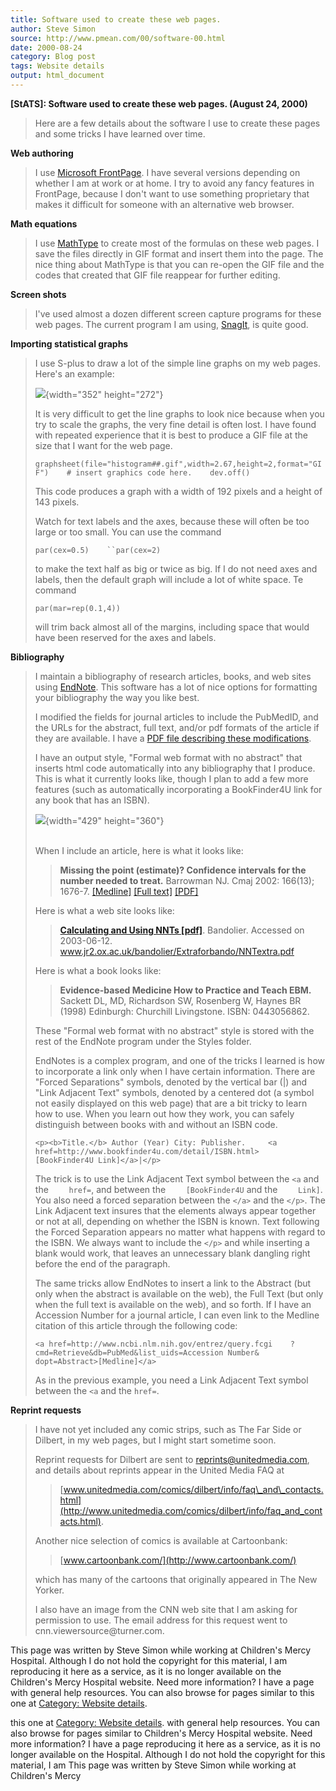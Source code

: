 ```yaml
---
title: Software used to create these web pages.
author: Steve Simon
source: http://www.pmean.com/00/software-00.html
date: 2000-08-24
category: Blog post
tags: Website details
output: html_document
---
```

****[StATS]:** Software used to create these web
pages. (August 24, 2000)**

> Here are a few details about the software I use to create these pages
> and some tricks I have learned over time.

**Web authoring**

> I use [Microsoft
> FrontPage](http://office.microsoft.com/home/office.aspx?assetid=FX01085802).
> I have several versions depending on whether I am at work or at home.
> I try to avoid any fancy features in FrontPage, because I don\'t want
> to use something proprietary that makes it difficult for someone with
> an alternative web browser.

**Math equations**

> I use [MathType](http://www.dessci.com/en/products/mathtype/) to
> create most of the formulas on these web pages. I save the files
> directly in GIF format and insert them into the page. The nice thing
> about MathType is that you can re-open the GIF file and the codes that
> created that GIF file reappear for further editing.

**Screen shots**

> I\'ve used almost a dozen different screen capture programs for these
> web pages. The current program I am using,
> [SnagIt](http://www.techsmith.com/), is quite good.

**Importing statistical graphs**

> I use S-plus to draw a lot of the simple line graphs on my web pages. 
> Here\'s an example:
>
> ![](../03/images/mle1a.gif){width="352" height="272"}
>
> It is very difficult to get the line graphs to look nice because when
> you try to scale the graphs, the very fine detail is often lost. I
> have found with repeated experience that it is best to produce a GIF
> file at the size that I want for the web page.
>
> `graphsheet(file="histogram##.gif",width=2.67,height=2,format="GIF")    # insert graphics code here.    dev.off()`
>
> This code produces a graph with a width of 192 pixels and a height of
> 143 pixels.
>
> Watch for text labels and the axes, because these will often be too
> large or too small. You can use the command
>
> `par(cex=0.5)    ``par(cex=2)`
>
> to make the text half as big or twice as big. If I do not need axes
> and labels, then the default graph will include a lot of white space.
> Te command
>
> `par(mar=rep(0.1,4))`
>
> will trim back almost all of the margins, including space that would
> have been reserved for the axes and labels.

**Bibliography**

> I maintain a bibliography of research articles, books, and web sites
> using [EndNote](http://www.endnote.com/). This software has a lot of
> nice options for formatting your bibliography the way you like best.
>
> I modified the fields for journal articles to include the PubMedID,
> and the URLs for the abstract, full text, and/or pdf formats of the
> article if they are available. I have a [PDF file describing these
> modifications](../details/Images/EndNoteReferenceTypes.pdf).
>
> I have an output style, \"Formal web format with no abstract\" that
> inserts html code automatically into any bibliography that I produce.
> This is what it currently looks like, though I plan to add a few more
> features (such as automatically incorporating a BookFinder4U link for
> any book that has an ISBN).
>
> ![](../details/Images/software1.gif){width="429" height="360"}
>
> \
> When I include an article, here is what it looks like:
>
> > **Missing the point (estimate)? Confidence intervals for the number
> > needed to treat.** Barrowman NJ. Cmaj 2002: 166(13); 1676-7.
> > [\[Medline\]](http://www.ncbi.nlm.nih.gov/entrez/query.fcgi?cmd=Retrieve&db=PubMed&list_uids=12126323&dopt=Abstract)
> > [\[Full text\]](http://www.cmaj.ca/cgi/content/full/166/13/1676)
> > [\[PDF\]](http://www.cmaj.ca/cgi/reprint/166/13/1676.pdf)
>
> Here is what a web site looks like:
>
> > **[Calculating and Using NNTs
> > \[pdf\]](http://www.jr2.ox.ac.uk/bandolier/Extraforbando/NNTextra.pdf)**.
> > Bandolier. Accessed on 2003-06-12.
> > www.jr2.ox.ac.uk/bandolier/Extraforbando/NNTextra.pdf
>
> Here is what a book looks like:
>
> > **Evidence-based Medicine How to Practice and Teach EBM.** Sackett
> > DL, MD, Richardson SW, Rosenberg W, Haynes BR (1998) Edinburgh:
> > Churchill Livingstone. ISBN: 0443056862.
>
> These \"Formal web format with no abstract\" style is stored with the
> rest of the EndNote program under the Styles folder.
>
> EndNotes is a complex program, and one of the tricks I learned is how
> to incorporate a link only when I have certain information. There are
> \"Forced Separations\" symbols, denoted by the vertical bar (\|) and
> \"Link Adjacent Text\" symbols, denoted by a centered dot (a symbol
> not easily displayed on this web page) that are a bit tricky to learn
> how to use. When you learn out how they work, you can safely
> distinguish between books with and without an ISBN code.
>
> `<p><b>Title.</b> Author (Year) City: Publisher.     <a     href=http://www.bookfinder4u.com/detail/ISBN.html>    [BookFinder4U Link]</a>|</p>`
>
> The trick is to use the Link Adjacent Text symbol between the `<a` and
> the `    href=`, and between the `    [BookFinder4U` and the
> `    Link]`. You also need a forced separation between the `</a>` and
> the `</p>`. The Link Adjacent text insures that the elements always
> appear together or not at all, depending on whether the ISBN is known.
> Text following the Forced Separation appears no matter what happens
> with regard to the ISBN. We always want to include the `</p>` and
> while inserting a blank would work, that leaves an unnecessary blank
> dangling right before the end of the paragraph.
>
> The same tricks allow EndNotes to insert a link to the Abstract (but
> only when the abstract is available on the web), the Full Text (but
> only when the full text is available on the web), and so forth. If I
> have an Accession Number for a journal article, I can even link to the
> Medline citation of this article through the following code:
>
> `<a href=http://www.ncbi.nlm.nih.gov/entrez/query.fcgi    ?cmd=Retrieve&db=PubMed&list_uids=Accession Number&    dopt=Abstract>[Medline]</a>`
>
> As in the previous example, you need a Link Adjacent Text symbol
> between the `<a` and the `href=`.

**Reprint requests**

> I have not yet included any comic strips, such as The Far Side or
> Dilbert, in my web pages, but I might start sometime soon.
>
> Reprint requests for Dilbert are sent to <reprints@unitedmedia.com>,
> and details about reprints appear in the United Media FAQ at
>
> > [www.unitedmedia.com/comics/dilbert/info/faq\_and\_contacts.html](http://www.unitedmedia.com/comics/dilbert/info/faq_and_contacts.html).
>
> Another nice selection of comics is available at Cartoonbank:
>
> > [www.cartoonbank.com/](http://www.cartoonbank.com/)
>
> which has many of the cartoons that originally appeared in The New
> Yorker.
>
> I also have an image from the CNN web site that I am asking for
> permission to use. The email address for this request went to
> cnn.viewersource\@turner.com.

This page was written by Steve Simon while working at Children\'s Mercy
Hospital. Although I do not hold the copyright for this material, I am
reproducing it here as a service, as it is no longer available on the
Children\'s Mercy Hospital website. Need more information? I have a page
with general help resources. You can also browse for pages similar to
this one at [Category: Website details](../category/WebsiteDetails.asp).
<!---More--->
this one at [Category: Website details](../category/WebsiteDetails.asp).
with general help resources. You can also browse for pages similar to
Children\'s Mercy Hospital website. Need more information? I have a page
reproducing it here as a service, as it is no longer available on the
Hospital. Although I do not hold the copyright for this material, I am
This page was written by Steve Simon while working at Children\'s Mercy

<!---Do not use
****[StATS]:** Software used to create these web
This page was written by Steve Simon while working at Children\'s Mercy
Hospital. Although I do not hold the copyright for this material, I am
reproducing it here as a service, as it is no longer available on the
Children\'s Mercy Hospital website. Need more information? I have a page
with general help resources. You can also browse for pages similar to
this one at [Category: Website details](../category/WebsiteDetails.asp).
--->

